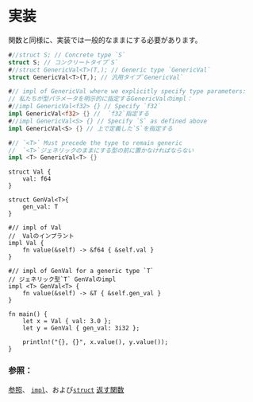 # <!--Implementation--> 実装

<!--Similar to functions, implementations require care to remain generic.-->
関数と同様に、実装では一般的なままにする必要があります。

```rust
#//struct S; // Concrete type `S`
struct S; // コンクリートタイプ`S`
#//struct GenericVal<T>(T,); // Generic type `GenericVal`
struct GenericVal<T>(T,); // 汎用タイプ`GenericVal`

#// impl of GenericVal where we explicitly specify type parameters:
// 私たちが型パラメータを明示的に指定するGenericValのimpl：
#//impl GenericVal<f32> {} // Specify `f32`
impl GenericVal<f32> {} //  `f32`指定する
#//impl GenericVal<S> {} // Specify `S` as defined above
impl GenericVal<S> {} // 上で定義した`S`を指定する

#// `<T>` Must precede the type to remain generic
//  `<T>`ジェネリックのままにする型の前に置かなければならない
impl <T> GenericVal<T> {}
```

```rust,editable
struct Val {
    val: f64
}

struct GenVal<T>{
    gen_val: T
}

#// impl of Val
//  Valのインプラント
impl Val {
    fn value(&self) -> &f64 { &self.val }
}

#// impl of GenVal for a generic type `T`
// ジェネリック型`T` GenValのimpl
impl <T> GenVal<T> {
    fn value(&self) -> &T { &self.gen_val }
}

fn main() {
    let x = Val { val: 3.0 };
    let y = GenVal { gen_val: 3i32 };
    
    println!("{}, {}", x.value(), y.value());
}
```

### <!--See also:--> 参照：

<!--[functions returning references][fn], [`impl`][methods], and [`struct`][structs]-->
[参照][fn]、 [`impl`][methods]、および[`struct`][structs] [返す関数][fn]


<!--[fn]: scope/lifetime/fn.html
 [methods]: fn/methods.html
 [specialization_plans]: https://blog.rust-lang.org/2015/05/11/traits.html#the-future
 [structs]: custom_types/structs.html
-->
[fn]: scope/lifetime/fn.html
 [methods]: fn/methods.html
 [specialization_plans]: https://blog.rust-lang.org/2015/05/11/traits.html#the-future
 [structs]: custom_types/structs.html

